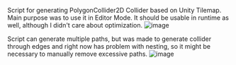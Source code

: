 Script for generating PolygonCollider2D Collider based on Unity Tilemap.
Main purpose was to use it in Editor Mode. It should be usable in runtime as well, although I didn't care about optimization.
![image](https://github.com/WhiteWolfIron/UnityTilemapCollider/assets/19747364/9feb29c6-0c6c-4ea0-b1ce-1839f7fd7d5d)

Script can generate multiple paths, but was made to generate collider through edges and right now has problem with nesting, so it might be necessary to manually remove excessive paths.
![image](https://github.com/WhiteWolfIron/UnityTilemapCollider/assets/19747364/109b509f-e461-474f-a50b-2e554a3256c1)
